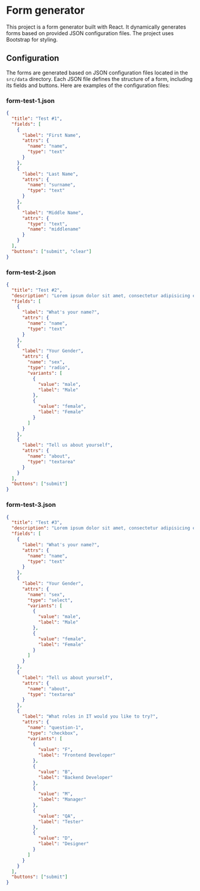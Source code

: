 # Form generator

This project is a form generator built with React. It dynamically generates forms based on provided JSON configuration files. The project uses Bootstrap for styling.

## Configuration

The forms are generated based on JSON configuration files located in the `src/data` directory. Each JSON file defines the structure of a form, including its fields and buttons. Here are examples of the configuration files:

### form-test-1.json

```json
{
  "title": "Test #1",
  "fields": [
    {
      "label": "First Name",
      "attrs": {
        "name": "name",
        "type": "text"
      }
    },
    {
      "label": "Last Name",
      "attrs": {
        "name": "surname",
        "type": "text"
      }
    },
    {
      "label": "Middle Name",
      "attrs": {
        "type": "text",
        "name": "middlename"
      }
    }
  ],
  "buttons": ["submit", "clear"]
}
```

### form-test-2.json

```json
{
  "title": "Test #2",
  "description": "Lorem ipsum dolor sit amet, consectetur adipisicing elit. Beatae cumque ducimus eius ex iste nihil nisi nobis praesentium repellendus rerum.",
  "fields": [
    {
      "label": "What's your name?",
      "attrs": {
        "name": "name",
        "type": "text"
      }
    },
    {
      "label": "Your Gender",
      "attrs": {
        "name": "sex",
        "type": "radio",
        "variants": [
          {
            "value": "male",
            "label": "Male"
          },
          {
            "value": "female",
            "label": "Female"
          }
        ]
      }
    },
    {
      "label": "Tell us about yourself",
      "attrs": {
        "name": "about",
        "type": "textarea"
      }
    }
  ],
  "buttons": ["submit"]
}
```

### form-test-3.json

```json
{
  "title": "Test #3",
  "description": "Lorem ipsum dolor sit amet, consectetur adipisicing elit. Beatae cumque ducimus eius ex iste nihil nisi nobis praesentium repellendus rerum.",
  "fields": [
    {
      "label": "What's your name?",
      "attrs": {
        "name": "name",
        "type": "text"
      }
    },
    {
      "label": "Your Gender",
      "attrs": {
        "name": "sex",
        "type": "select",
        "variants": [
          {
            "value": "male",
            "label": "Male"
          },
          {
            "value": "female",
            "label": "Female"
          }
        ]
      }
    },
    {
      "label": "Tell us about yourself",
      "attrs": {
        "name": "about",
        "type": "textarea"
      }
    },
    {
      "label": "What roles in IT would you like to try?",
      "attrs": {
        "name": "question-1",
        "type": "checkbox",
        "variants": [
          {
            "value": "F",
            "label": "Frontend Developer"
          },
          {
            "value": "B",
            "label": "Backend Developer"
          },
          {
            "value": "M",
            "label": "Manager"
          },
          {
            "value": "QA",
            "label": "Tester"
          },
          {
            "value": "D",
            "label": "Designer"
          }
        ]
      }
    }
  ],
  "buttons": ["submit"]
}
```